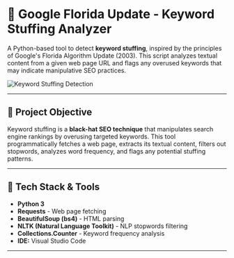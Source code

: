 # 🧠 Google Florida Update - Keyword Stuffing Analyzer

A Python-based tool to detect **keyword stuffing**, inspired by the principles of Google's Florida Algorithm Update (2003). This script analyzes textual content from a given web page URL and flags any overused keywords that may indicate manipulative SEO practices.

![Keyword Stuffing Detection](https://github.com/ShubhamGuthale/Implementation-Of-Google-Florida-Update/assets/150772720/6d12e71a-1f56-44d2-aebc-6ed7bf54394d)

---

## 📌 Project Objective

Keyword stuffing is a **black-hat SEO technique** that manipulates search engine rankings by overusing targeted keywords. This tool programmatically fetches a web page, extracts its textual content, filters out stopwords, analyzes word frequency, and flags any potential stuffing patterns.

---

## 🧰 Tech Stack & Tools

- **Python 3**
- **Requests** - Web page fetching
- **BeautifulSoup (bs4)** - HTML parsing
- **NLTK (Natural Language Toolkit)** - NLP stopwords filtering
- **Collections.Counter** - Keyword frequency analysis
- **IDE:** Visual Studio Code

---
